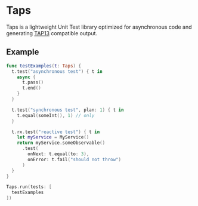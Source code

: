 # Taps

Taps is a lightweight Unit Test library optimized for asynchronous code and generating [TAP13](https://testanything.org/tap-version-13-specification.html) compatible output.



## Example

```swift
func testExamples(t: Taps) {
  t.test("asynchronous test") { t in
    async {
      t.pass()
      t.end()
    }
  }

  t.test("synchronous test", plan: 1) { t in
    t.equal(someInt(), 1) // only
  }

  t.rx.test("reactive test") { t in
    let myService = MyService()
    return myService.someObservable()
      .test(
        onNext: t.equal(to: 3),
        onError: t.fail("should not throw")
      )
  }
}

Taps.run(tests: [
  testExamples
])
```
